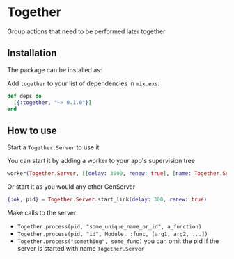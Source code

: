 # Together

Group actions that need to be performed later together

## Installation

The package can be installed as:

Add `together` to your list of dependencies in `mix.exs`:

```elixir
def deps do
  [{:together, "~> 0.1.0"}]
end
```

## How to use

Start a `Together.Server` to use it

You can start it by adding a worker to your app's supervision tree

```elixir
worker(Together.Server, [[delay: 3000, renew: true], [name: Together.Server]])
```

Or start it as you would any other GenServer

```elixir
{:ok, pid} = Together.Server.start_link(delay: 300, renew: true)
```

Make calls to the server:

- `Together.process(pid, "some_unique_name_or_id", a_function)`
- `Together.process(pid, "id", Module, :func, [arg1, arg2, ...])`
- `Together.process("something", some_func)` you can omit the pid if the server is started with name `Together.Server`
